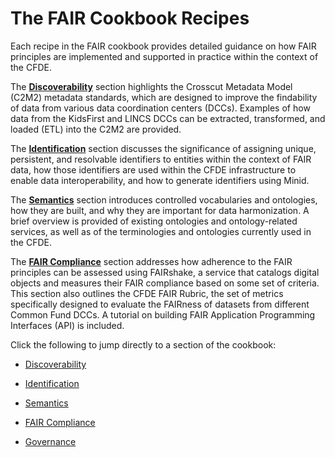 The FAIR Cookbook Recipes
=========================

Each recipe in the FAIR cookbook provides detailed guidance on how FAIR principles are implemented and supported in practice within the context of the CFDE. 

The **[Discoverability](./Discoverability/discoverability.md)** section highlights the Crosscut Metadata Model (C2M2) metadata standards, which are designed to improve the findability of data from various data coordination centers (DCCs). Examples of how data from the KidsFirst and LINCS DCCs can be extracted, transformed, and loaded (ETL) into the C2M2 are provided. 

The **[Identification](./Identification/identifiers.md)** section discusses the significance of assigning unique, persistent, and resolvable identifiers to entities within the context of FAIR data, how those identifiers are used within the CFDE infrastructure to enable data interoperability, and how to generate identifiers using Minid. 

The **[Semantics](./Semantics/semantics.md)** section introduces controlled vocabularies and ontologies, how they are built, and why they are important for data harmonization. A brief overview is provided of existing ontologies and ontology-related services, as well as of the terminologies and ontologies currently used in the CFDE. 

The **[FAIR Compliance](./Compliance/compliance.md)** section addresses how adherence to the FAIR principles can be assessed using FAIRshake, a service that catalogs digital objects and measures their FAIR compliance based on some set of criteria. This section also outlines the CFDE FAIR Rubric, the set of metrics specifically designed to evaluate the FAIRness of datasets from different Common Fund DCCs. A tutorial on building FAIR Application Programming Interfaces (API) is included. 

Click the following to jump directly to a section of the cookbook:

* [Discoverability](./Discoverability/discoverability.md)

* [Identification](./Identification/identifiers.md)

* [Semantics](./Semantics/semantics.md)

* [FAIR Compliance](./Compliance/compliance.md)

* [Governance](./Governance/index.md)